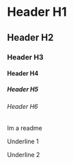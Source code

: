 

# Header H1
## Header H2
### Header H3
#### Header H4
##### Header H5
###### Header H6

Im a readme 

Underline 1

Underline 2
